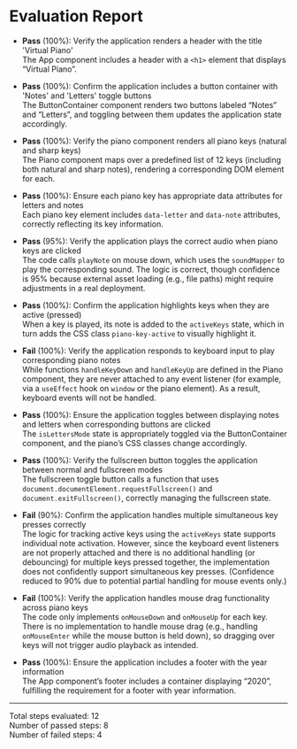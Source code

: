 # Evaluation Report

- **Pass** (100%): Verify the application renders a header with the title 'Virtual Piano'  
  The App component includes a header with a <code>&lt;h1&gt;</code> element that displays “Virtual Piano”.

- **Pass** (100%): Confirm the application includes a button container with 'Notes' and 'Letters' toggle buttons  
  The ButtonContainer component renders two buttons labeled “Notes” and “Letters”, and toggling between them updates the application state accordingly.

- **Pass** (100%): Verify the piano component renders all piano keys (natural and sharp keys)  
  The Piano component maps over a predefined list of 12 keys (including both natural and sharp notes), rendering a corresponding DOM element for each.

- **Pass** (100%): Ensure each piano key has appropriate data attributes for letters and notes  
  Each piano key element includes <code>data-letter</code> and <code>data-note</code> attributes, correctly reflecting its key information.

- **Pass** (95%): Verify the application plays the correct audio when piano keys are clicked  
  The code calls <code>playNote</code> on mouse down, which uses the <code>soundMapper</code> to play the corresponding sound. The logic is correct, though confidence is 95% because external asset loading (e.g., file paths) might require adjustments in a real deployment.

- **Pass** (100%): Confirm the application highlights keys when they are active (pressed)  
  When a key is played, its note is added to the <code>activeKeys</code> state, which in turn adds the CSS class <code>piano-key-active</code> to visually highlight it.

- **Fail** (100%): Verify the application responds to keyboard input to play corresponding piano notes  
  While functions <code>handleKeyDown</code> and <code>handleKeyUp</code> are defined in the Piano component, they are never attached to any event listener (for example, via a <code>useEffect</code> hook on <code>window</code> or the piano element). As a result, keyboard events will not be handled.

- **Pass** (100%): Ensure the application toggles between displaying notes and letters when corresponding buttons are clicked  
  The <code>isLettersMode</code> state is appropriately toggled via the ButtonContainer component, and the piano’s CSS classes change accordingly.

- **Pass** (100%): Verify the fullscreen button toggles the application between normal and fullscreen modes  
  The fullscreen toggle button calls a function that uses <code>document.documentElement.requestFullscreen()</code> and <code>document.exitFullscreen()</code>, correctly managing the fullscreen state.

- **Fail** (90%): Confirm the application handles multiple simultaneous key presses correctly  
  The logic for tracking active keys using the <code>activeKeys</code> state supports individual note activation. However, since the keyboard event listeners are not properly attached and there is no additional handling (or debouncing) for multiple keys pressed together, the implementation does not confidently support simultaneous key presses. (Confidence reduced to 90% due to potential partial handling for mouse events only.)

- **Fail** (100%): Verify the application handles mouse drag functionality across piano keys  
  The code only implements <code>onMouseDown</code> and <code>onMouseUp</code> for each key. There is no implementation to handle mouse drag (e.g., handling <code>onMouseEnter</code> while the mouse button is held down), so dragging over keys will not trigger audio playback as intended.

- **Pass** (100%): Ensure the application includes a footer with the year information  
  The App component’s footer includes a container displaying “2020”, fulfilling the requirement for a footer with year information.

---

Total steps evaluated: 12  
Number of passed steps: 8  
Number of failed steps: 4
